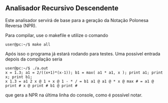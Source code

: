 ## Analisador Recursivo Descendente

Este analisador servirá de base para a geração da Notação Polonesa Reversa (NPR).

Para compilar, use o makefile e utilize o comando

```console
user@pc:~/$ make all
```

Após isso o programa já estará rodando para testes. Uma possível entrada depois da compilação seria 

```console
user@pc:~/$ ./a.out
x = 1.3; a1 = 2/((x+1)*(x-1)); b1 = max( a1 * a1, x ); print a1; print x; print b1;
x 1.3 = a1 2 x @ 1 + x @ 1 - * / = b1 a1 @ a1 @ * x @ max # = a1 @ print # x @ print # b1 @ print # 
```
que gera a NPR na última linha do console, como é possível notar.